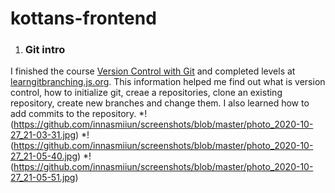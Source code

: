# kottans-frontend
1. ### Git intro
  I finished the course [Version Control with Git](https://www.udacity.com/course/version-control-with-git--ud123) and completed levels at [learngitbranching.js.org](learngitbranching.js.org).
  This information helped me find out what is version control, how to initialize git, creaе a repositories, clone an existing repository, create new branches and change them. 
  I also learned how to add commits to the repository.
      *!(https://github.com/innasmiiun/screenshots/blob/master/photo_2020-10-27_21-03-31.jpg)
      *!(https://github.com/innasmiiun/screenshots/blob/master/photo_2020-10-27_21-05-40.jpg)
      *!(https://github.com/innasmiiun/screenshots/blob/master/photo_2020-10-27_21-05-51.jpg)
     
  
